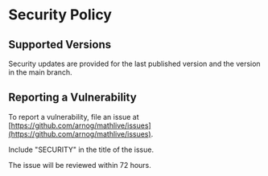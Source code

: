 # Security Policy

## Supported Versions

Security updates are provided for the last published version and the version in the main branch.

## Reporting a Vulnerability

To report a vulnerability, file an issue at 
[https://github.com/arnog/mathlive/issues](https://github.com/arnog/mathlive/issues). 

Include "SECURITY" in the title of the issue.

The issue will be reviewed within 72 hours.
